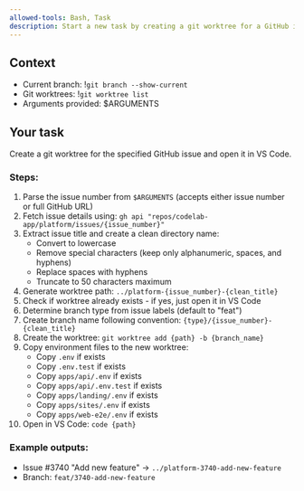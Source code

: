 ```yaml
---
allowed-tools: Bash, Task
description: Start a new task by creating a git worktree for a GitHub issue
---
```


## Context
- Current branch: !`git branch --show-current`
- Git worktrees: !`git worktree list`
- Arguments provided: $ARGUMENTS

## Your task

Create a git worktree for the specified GitHub issue and open it in VS Code.

### Steps:

1. Parse the issue number from `$ARGUMENTS` (accepts either issue number or full GitHub URL)
2. Fetch issue details using: `gh api "repos/codelab-app/platform/issues/{issue_number}"`
3. Extract issue title and create a clean directory name:
   - Convert to lowercase
   - Remove special characters (keep only alphanumeric, spaces, and hyphens)
   - Replace spaces with hyphens
   - Truncate to 50 characters maximum
4. Generate worktree path: `../platform-{issue_number}-{clean_title}`
5. Check if worktree already exists - if yes, just open it in VS Code
6. Determine branch type from issue labels (default to "feat")
7. Create branch name following convention: `{type}/{issue_number}-{clean_title}`
8. Create the worktree: `git worktree add {path} -b {branch_name}`
9. Copy environment files to the new worktree:
   - Copy `.env` if exists
   - Copy `.env.test` if exists
   - Copy `apps/api/.env` if exists
   - Copy `apps/api/.env.test` if exists
   - Copy `apps/landing/.env` if exists
   - Copy `apps/sites/.env` if exists
   - Copy `apps/web-e2e/.env` if exists
10. Open in VS Code: `code {path}`

### Example outputs:
- Issue #3740 "Add new feature" → `../platform-3740-add-new-feature`
- Branch: `feat/3740-add-new-feature`